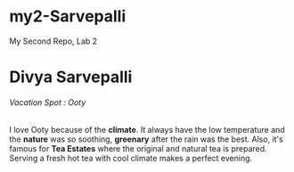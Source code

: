 # my2-Sarvepalli
My Second Repo, Lab 2
# Divya Sarvepalli
###### Vacation Spot : Ooty
I love Ooty because of the **climate**. It always have the low temperature and the **nature** was so soothing, **greenary** after the rain was the best. Also, it's famous for **Tea Estates** where the original and natural tea is prepared. Serving a fresh hot tea with cool climate makes a perfect evening.